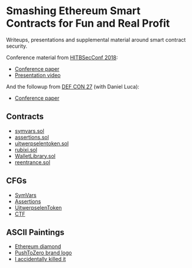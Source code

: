 # Smashing Ethereum Smart Contracts for Fun and Real Profit

Writeups, presentations and supplemental material around smart contract security.

Conference material from [HITBSecConf 2018](https://conference.hitb.org/hitbsecconf2018ams/):

- [Conference paper](smashing-smart-contracts-1of1.pdf)
- [Presentation video](https://www.youtube.com/watch?v=iqf6epACgds)

And the followup from [DEF CON 27](https://www.defcon.org/html/defcon-27/) (with Daniel Luca):

- [Conference paper](DEFCON27-EVM-Smart-Contracts-Mueller-Luca.pdf)

## Contracts

- [symvars.sol](contracts/symvars.sol)
- [assertions.sol](contracts/assertions.sol)
- [uitwerpselentoken.sol](contracts/uitwerpselentoken.sol)
- [rubixi.sol](contracts/rubixi.sol)
- [WalletLibrary.sol](contracts/WalletLibrary.sol)
- [reentrance.sol](contracts/reentrance.sol)

## CFGs

- [SymVars](https://htmlpreview.github.io/?https://github.com/b-mueller/smashing-smart-contracts/blob/master/CFG/symvars.html)
- [Assertions](https://htmlpreview.github.io/?https://github.com/b-mueller/smashing-smart-contracts/blob/master/CFG/assertions.html)
- [UitwerpselenToken](https://htmlpreview.github.io/?https://github.com/b-mueller/smashing-smart-contracts/blob/master/CFG/uitwerpselentoken.html)
- [CTF](https://htmlpreview.github.io/?https://github.com/b-mueller/smashing-smart-contracts/blob/master/CFG/ctf.html)

## ASCII Paintings

- [Ethereum diamond](ASCII/ethereum.txt)
- [PushToZero brand logo](ASCII/pushzero.txt)
- [I accidentally killed it](ASCII/accidentallykilledit.txt)
